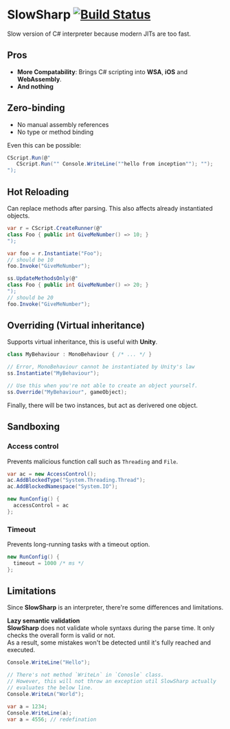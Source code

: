 SlowSharp [![Build Status](https://travis-ci.com/pjc0247/SlowSharp.svg?branch=master)](https://travis-ci.com/pjc0247/SlowSharp)
====

Slow version of C# interpreter because modern JITs are too fast.

Pros
----
* __More Compatability__: Brings C# scripting into __WSA__, __iOS__ and __WebAssembly__.
* __And nothing__


Zero-binding
----
* No manual assembly references
* No type or method binding

Even this can be possible:
```cs
CScript.Run(@"
   CScript.Run("" Console.WriteLine(""hello from inception""); "");
");
```

Hot Reloading
----
Can replace methods after parsing. This also affects already instantiated objects. 
```cs
var r = CScript.CreateRunner(@"
class Foo { public int GiveMeNumber() => 10; }
");

var foo = r.Instantiate("Foo");
// should be 10
foo.Invoke("GiveMeNumber");
```
```cs
ss.UpdateMethodsOnly(@"
class Foo { public int GiveMeNumber() => 20; }
");
// should be 20
foo.Invoke("GiveMeNumber");
```

Overriding (Virtual inheritance)
----
Supports virtual inheritance, this is useful with __Unity__.
```cs
class MyBehaviour : MonoBehaviour { /* ... */ }
```
```cs
// Error, MonoBehaviour cannot be instantiated by Unity's law
ss.Instantiate("MyBehaviour");

// Use this when you're not able to create an object yourself.
ss.Override("MyBehaviour", gameObject);
```

Finally, there will be two instances, but act as derivered one object.

Sandboxing
----
### Access control
Prevents malicious function call such as `Threading` and `File`.
```cs
var ac = new AccessControl();
ac.AddBlockedType("System.Threading.Thread");
ac.AddBlockedNamespace("System.IO");

new RunConfig() {
  accessControl = ac
};
```

### Timeout
Prevents long-running tasks with a timeout option.
```cs
new RunConfig() {
  timeout = 1000 /* ms */
};
```


Limitations
----
Since __SlowSharp__ is an interpreter, there're some differences and limitations.

__Lazy semantic validation__<br>
__SlowSharp__ does not validate whole syntaxs during the parse time. It only checks the overall form is valid or not.<br>
As a result, some mistakes won't be detected until it's fully reached and executed.
```cs
Console.WriteLine("Hello");

// There's not method `WriteLn` in `Conosle` class.
// However, this will not throw an exception util SlowSharp actually 
// evaluates the below line.
Console.WriteLn("World");
```
```cs
var a = 1234;
Console.WriteLine(a);
var a = 4556; // redefination
```
